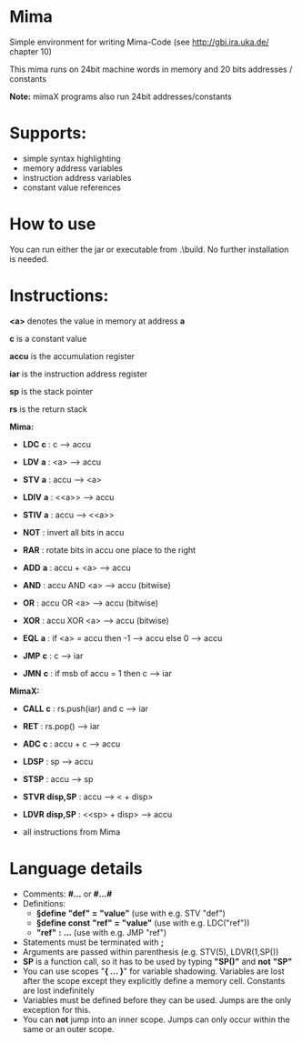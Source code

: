 # Mima
Simple environment for writing Mima-Code (see http://gbi.ira.uka.de/ chapter 10)

This mima runs on 24bit machine words in memory and 20 bits addresses / constants

__Note:__ mimaX programs also run 24bit addresses/constants

# Supports:
- simple syntax highlighting
- memory address variables
- instruction address variables
- constant value references

# How to use
You can run either the jar or executable from .\build. No further installation is needed.

# Instructions:

__<a\>__ denotes the value in memory at address __a__

__c__ is a constant value

__accu__ is the accumulation register

__iar__ is the instruction address register

__sp__ is the stack pointer

__rs__ is the return stack

__Mima:__

- __LDC__ __c__ : c  ⟶  accu
- __LDV__ __a__ : <a\> ⟶ accu
- __STV__ __a__ : accu ⟶ <a\>
- __LDIV__ __a__ : <<a\>\> ⟶ accu
- __STIV__ __a__ : accu ⟶ <<a\>\>

- __NOT__ : invert all bits in accu
- __RAR__ : rotate bits in accu one place to the right

- __ADD__ __a__ : accu + <a\> ⟶ accu
- __AND__ : accu AND <a\> ⟶ accu (bitwise)
- __OR__ : accu OR <a\> ⟶ accu (bitwise)
- __XOR__ : accu XOR <a\> ⟶ accu (bitwise)
- __EQL__ __a__ : if <a\> = accu then -1 ⟶ accu else 0 ⟶ accu

- __JMP__ __c__ : c ⟶ iar
- __JMN__ __c__ : if msb of accu = 1 then c ⟶ iar

__MimaX:__

- __CALL__ __c__ : rs.push(iar) and c ⟶ iar
- __RET__ : rs.pop() ⟶ iar

- __ADC__ __c__ : accu + c ⟶ accu

- __LDSP__ : sp ⟶ accu
- __STSP__ : accu ⟶ sp

- __STVR__ __disp,SP__ : accu ⟶ <<sp> + disp>
- __LDVR__ __disp,SP__ : <<sp\> + disp\> ⟶ accu

- all instructions from Mima

# Language details

- Comments: __#...__ or __#...#__
- Definitions:
    - __§define__ __"def"__ __=__ __"value"__ (use with e.g. STV "def")
    - __§define__ __const__ __"ref"__ __=__ __"value"__ (use with e.g. LDC("ref"))
    - __"ref"__ __:__ __...__ (use with e.g. JMP "ref")
- Statements must be terminated with __;__
- Arguments are passed within parenthesis (e.g. STV(5), LDVR(1,SP())
- __SP__ is a function call, so it has to be used by typing __"SP()"__ and **not** __"SP"__
- You can use scopes "__{ ... }__" for variable shadowing.
  Variables are lost after the scope except they explicitly define a memory cell.
  Constants are lost indefinitely
- Variables must be defined before they can be used. Jumps are the only exception for this.
- You can **not** jump into an inner scope. Jumps can only occur within the same or an outer scope.

